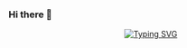 ### Hi there 👋

<p align="center">
  <a href="https://git.io/typing-svg"><img src="https://readme-typing-svg.herokuapp.com?font=Inter&size=29&pause=1000&color=89E6DF&background=1F1E2A2A&center=true&vCenter=true&random=false&width=500&lines=Full+Stack+Web3+Engineer;Software+Engineer+%40DEVSiNC" alt="Typing SVG" /></a>
</p>
